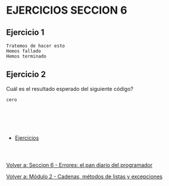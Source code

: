 # **EJERCICIOS SECCION 6**  

## **Ejercicio 1**  

```
Tratemos de hacer esto
Hemos fallado
Hemos terminado
```  

## **Ejercicio 2**  

Cuál es el resultado esperado del siguiente código?
```
cero
```  

#  
<br></br>

- [Ejercicios](Sec6-ej.md)
<br></br>  

#  

[Volver a: Seccion 6 - Errores: el pan diario del programador](_seccion6.md)  

[Volver a: Módulo 2 - Cadenas, métodos de listas y excepciones](../README.md)